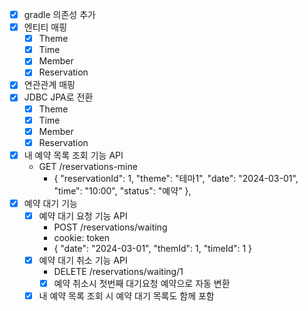 - [x] gradle 의존성 추가
- [x] 엔티티 매핑
  - [x] Theme
  - [x] Time
  - [x] Member
  - [x] Reservation
- [x] 연관관계 매핑
- [x] JDBC JPA로 전환
  - [x] Theme
  - [x] Time
  - [x] Member
  - [x] Reservation
- [x] 내 예약 목록 조회 기능 API
  - GET /reservations-mine
    - {
      "reservationId": 1,
      "theme": "테마1",
      "date": "2024-03-01",
      "time": "10:00",
      "status": "예약"
      },
- [x] 예약 대기 기능
  - [x] 예약 대기 요청 기능 API
    - POST /reservations/waiting
    - cookie: token
    - {
      "date": "2024-03-01",
      "themId": 1,
      "timeId": 1
      }
  - [x] 예약 대기 취소 기능 API
    - DELETE /reservations/waiting/1
    - [x] 예약 취소시 첫번째 대기요청 예약으로 자동 변환 
  - [x] 내 예약 목록 조회 시 예약 대기 목록도 함께 포함